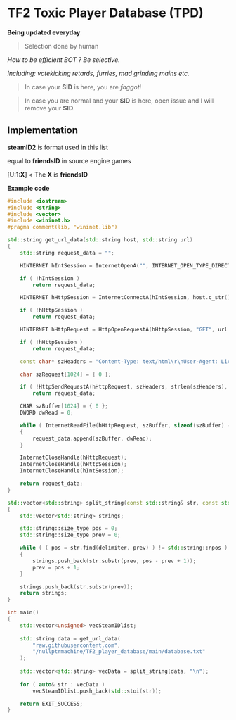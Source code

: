 
# TF2 Toxic Player Database (TPD)
**Being updated everyday**
> Selection done by human

*How to be efficient BOT ?*
*Be selective.*

*Including: votekicking retards, furries, mad grinding mains etc.*

> In case your **SID** is here, you are *faggot*!

> In case you are normal and your **SID** is here, open issue and I will remove your **SID**.

## Implementation
**steamID2** is format used in this list

equal to **friendsID** in source engine games


[U:1:**X**] < The **X** is **friendsID**

**Example code**

```c++
#include <iostream>
#include <string>
#include <vector>
#include <wininet.h>
#pragma comment(lib, "wininet.lib")

std::string get_url_data(std::string host, std::string url)
{
	std::string request_data = "";

	HINTERNET hIntSession = InternetOpenA("", INTERNET_OPEN_TYPE_DIRECT, NULL, NULL, 0);

	if ( !hIntSession )
		return request_data;

	HINTERNET hHttpSession = InternetConnectA(hIntSession, host.c_str(), 80, 0, 0, INTERNET_SERVICE_HTTP, 0, NULL);

	if ( !hHttpSession )
		return request_data;

	HINTERNET hHttpRequest = HttpOpenRequestA(hHttpSession, "GET", url.c_str(), 0, 0, 0, INTERNET_FLAG_RELOAD, 0);

	if ( !hHttpSession )
		return request_data;

	const char* szHeaders = "Content-Type: text/html\r\nUser-Agent: License";

	char szRequest[1024] = { 0 };

	if ( !HttpSendRequestA(hHttpRequest, szHeaders, strlen(szHeaders), szRequest, strlen(szRequest)) )
		return request_data;

	CHAR szBuffer[1024] = { 0 };
	DWORD dwRead = 0;

	while ( InternetReadFile(hHttpRequest, szBuffer, sizeof(szBuffer) - 1, &dwRead) && dwRead )
	{
		request_data.append(szBuffer, dwRead);
	}

	InternetCloseHandle(hHttpRequest);
	InternetCloseHandle(hHttpSession);
	InternetCloseHandle(hIntSession);

	return request_data;
}

std::vector<std::string> split_string(const std::string& str, const std::string& delimiter)
{
	std::vector<std::string> strings;

	std::string::size_type pos = 0;
	std::string::size_type prev = 0;

	while ( ( pos = str.find(delimiter, prev) ) != std::string::npos )
	{
		strings.push_back(str.substr(prev, pos - prev + 1));
		prev = pos + 1;
	}

	strings.push_back(str.substr(prev));
	return strings;
}

int main()
{
    std::vector<unsigned> vecSteamIDlist;
    
    std::string data = get_url_data(
        "raw.githubusercontent.com",
        "/nullptrmachine/TF2_player_database/main/database.txt"
    );
    
    std::vector<std::string> vecData = split_string(data, "\n");
    
    for ( auto& str : vecData )
        vecSteamIDlist.push_back(std::stoi(str));

    return EXIT_SUCCESS;
}
```
